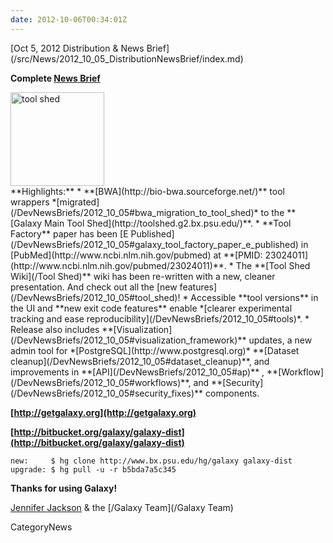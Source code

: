 ```yaml
---
date: 2012-10-06T00:34:01Z
---
```

<div class='newsItemHeader'>[Oct 5, 2012 Distribution & News Brief](/src/News/2012_10_05_DistributionNewsBrief/index.md)</div>

**Complete [News Brief](/src/DevNewsBriefs/2012_10_05/index.md)**
<div class='right'><a href='http://toolshed.g2.bx.psu.edu'><img src='/Images/Logos/ToolShed.jpg' alt='tool shed' width="150px" /></a></div>
**Highlights:**
* **[BWA](http://bio-bwa.sourceforge.net/)** tool wrappers *[migrated](/DevNewsBriefs/2012_10_05#bwa_migration_to_tool_shed)* to the **[Galaxy Main Tool Shed](http://toolshed.g2.bx.psu.edu/)**. 
* **Tool Factory** paper has been [E Published](/DevNewsBriefs/2012_10_05#galaxy_tool_factory_paper_e_published) in [PubMed](http://www.ncbi.nlm.nih.gov/pubmed) at **[PMID: 23024011](http://www.ncbi.nlm.nih.gov/pubmed/23024011)**.
* The **[Tool Shed Wiki](/Tool Shed)** wiki has been re-written with a new, cleaner presentation. And check out all the [new features](/DevNewsBriefs/2012_10_05#tool_shed)!
* Accessible **tool versions** in the UI and **new exit code features** enable *[clearer experimental tracking and ease reproducibility](/DevNewsBriefs/2012_10_05#tools)*.
* Release also includes **[Visualization](/DevNewsBriefs/2012_10_05#visualization_framework)** updates, a new admin tool for *[PostgreSQL](http://www.postgresql.org)* **[Dataset cleanup](/DevNewsBriefs/2012_10_05#dataset_cleanup)**, and improvements in **[API](/DevNewsBriefs/2012_10_05#ap)** , **[Workflow](/DevNewsBriefs/2012_10_05#workflows)**,  and **[Security](/DevNewsBriefs/2012_10_05#security_fixes)** components.

**[http://getgalaxy.org](http://getgalaxy.org)**

**[http://bitbucket.org/galaxy/galaxy-dist](http://bitbucket.org/galaxy/galaxy-dist)**
```
new:     $ hg clone http://www.bx.psu.edu/hg/galaxy galaxy-dist
upgrade: $ hg pull -u -r b5bda7a5c345
```


**Thanks for using Galaxy!**

[Jennifer Jackson](/JenniferJackson) & the [/Galaxy Team](/Galaxy Team)


CategoryNews
